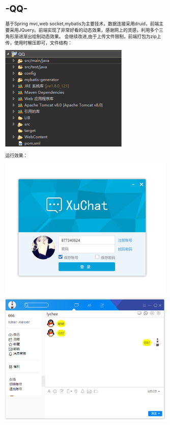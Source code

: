 # -QQ-
基于Spring mvc,web socket,mybatis为主要技术，数据连接采用druid，前端主要采用JQuery。前端实现了非常好看的动态效果，感谢网上的灵感，利用多个三角形渐进渐出绘制动态效果。
会继续改进,由于上传文件限制，前端打包为zip上传，使用时解压即可，文件结构：

![1.png](https://github.com/SY-XU/-QQ-/blob/master/1.png)

运行效果：

![2.png](https://github.com/SY-XU/-QQ-/blob/master/2.png)

![3.png](https://github.com/SY-XU/-QQ-/blob/master/3.png)
